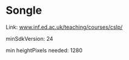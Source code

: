 # Songle

Link: www.inf.ed.ac.uk/teaching/courses/cslp/

minSdkVersion: 24

min heightPixels needed: 1280